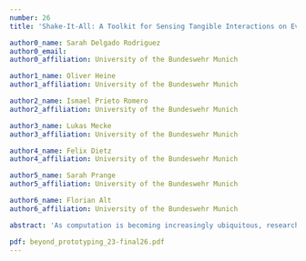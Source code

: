 ```yaml
---
number: 26
title: 'Shake-It-All: A Toolkit for Sensing Tangible Interactions on Everyday Objects'

author0_name: Sarah Delgado Rodriguez
author0_email:
author0_affiliation: University of the Bundeswehr Munich

author1_name: Oliver Heine
author1_affiliation: University of the Bundeswehr Munich

author2_name: Ismael Prieto Romero
author2_affiliation: University of the Bundeswehr Munich

author3_name: Lukas Mecke
author3_affiliation: University of the Bundeswehr Munich

author4_name: Felix Dietz
author4_affiliation: University of the Bundeswehr Munich

author5_name: Sarah Prange
author5_affiliation: University of the Bundeswehr Munich

author6_name: Florian Alt
author6_affiliation: University of the Bundeswehr Munich

abstract: 'As computation is becoming increasingly ubiquitous, researchers and makers have shown a strong interest in similarly adapting the way we interact with technology. To this end novel user interaction devices are being developed. However, prototyping such devices usually requires profound expertise in soft- and hardware development. To empower people without this expertise, we envision a future where plug & play toolkits allow everyday objects to be augmented easily, rapidly, and in an inexpensive manner. We present the concept for the Shake-It-All toolkit, enabling plug & play sensing of a large variety of tangible interactions on everyday objects (e.g., touching, tilting, squeezing, shaking, or moving). We plan to implement Shake-It-All in the future to investigate use cases such as controlling IoT devices, embedded authentication, or physiological sensing.'

pdf: beyond_prototyping_23-final26.pdf
---
```

